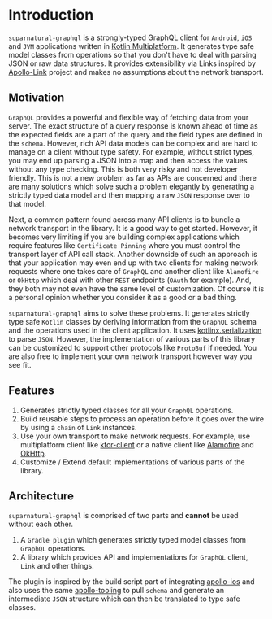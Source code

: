 # Introduction
`suparnatural-graphql` is a strongly-typed GraphQL client for `Android`, `iOS` and `JVM` applications written in [Kotlin Multiplatform](). It generates
type safe model classes from operations so that you don't have to deal with parsing JSON or raw data structures. It provides extensibility via Links inspired 
by [Apollo-Link]() project and makes no assumptions about the network transport.

## Motivation
`GraphQL` provides a powerful and flexible way of fetching data from your server. The exact structure of a query response is known ahead of time as the expected
fields are a part of the query and the field types are defined in the `schema`. However, rich API data models can be complex and are hard to manage on a client
without type safety. For example, without strict types, you may end up parsing a JSON into a map and then access the values without any type checking. This is 
both very risky and not developer friendly. This is not a new problem as far as APIs are concerned and there are many solutions which solve such a problem elegantly
by generating a strictly typed data model and then mapping a raw `JSON` response over to that model. 

Next, a common pattern found across many API clients is to bundle a network transport in the library. It is a good way to get started. However, it becomes
very limiting if you are building complex applications which require features like `Certificate Pinning` where you must control the transport layer of API call stack.
Another downside of such an approach is that your application may even end up with two clients for making network requests where one takes care of `GraphQL` and another
client like `Alamofire` or `OkHttp` which deal with other `REST` endpoints (`OAuth` for example). And, they both may not even have the same level of customization.
Of course it is a personal opinion whether you consider it as a good or a bad thing.

`suparnatural-graphql` aims to solve these problems. It generates strictly type safe `Kotlin` classes by deriving information from the `GraphQL` schema and
the operations used in the client application. It uses [kotlinx.serialization]() to parse `JSON`. However, the implementation of various parts of this library
can be customized to support other protocols like `ProtoBuf` if needed. You are also free to implement your own network transport however way you see fit.

## Features

1. Generates strictly typed classes for all your `GraphQL` operations.
2. Build reusable steps to process an operation before it goes over the wire by using a `chain` of `Link` instances.
3. Use your own transport to make network requests. For example, use multiplatform client like [ktor-client]() or a native client like [Alamofire]() and [OkHttp]().
4. Customize / Extend default implementations of various parts of the library.

## Architecture

`suparnatural-graphql` is comprised of two parts and **cannot** be used without each other.

1. A `Gradle plugin` which generates strictly typed model classes from `GraphQL` operations.
2. A library which provides API and implementations for `GraphQL` client, `Link` and other things.

The plugin is inspired by the build script part of integrating [apollo-ios](https://github.com/apollographql/apollo-ios) 
and also uses the same [apollo-tooling](https://github.com/apollographql/apollo-tooling) to pull `schema` and generate an intermediate
`JSON` structure which can then be translated to type safe classes.

